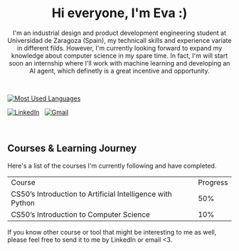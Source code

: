 <div align="center">

# Hi everyone, I'm Eva :)

<p>I'm an industrial design and product development engineering student at Universidad de Zaragoza (Spain), my technicall skills and experience variate in different filds. However, I'm currently looking forward to expand my knowledge about computer science in my spare time. In fact, I'm will start soon an internship where I'll work with machine learning and developing an AI agent, which definetly is a great incentive and opportunity.</p>

</div>

&nbsp;
<div>
  <a target="_blank" rel="noopener noreferrer nofollow" href="https://camo.githubusercontent.com/5420a1328bb027c9aca93a94e9a493067dfcb0df431e3f286a46be1f63f76ab5/68747470733a2f2f6769746875622d726561646d652d73746174732e76657263656c2e6170702f6170692f746f702d6c616e67732f3f757365726e616d653d6a646732383936266c61796f75743d636f6d70616374267468656d653d6461726b"><img height="175" alt="Most Used Languages" src="https://camo.githubusercontent.com/5420a1328bb027c9aca93a94e9a493067dfcb0df431e3f286a46be1f63f76ab5/68747470733a2f2f6769746875622d726561646d652d73746174732e76657263656c2e6170702f6170692f746f702d6c616e67732f3f757365726e616d653d6a646732383936266c61796f75743d636f6d70616374267468656d653d6461726b" data-canonical-src="https://github-readme-stats.vercel.app/api/top-langs/?username=emoliga&amp;layout=compact&amp;theme=dark" style="max-width: 100%; height: auto; max-height: 175px;"></a>
  
  <p dir="auto">
    <a href="https://www.linkedin.com/in/eva-mg" rel="nofollow"><img src="https://camo.githubusercontent.com/bd4111e83b2f1cc0d8bd771280353e4eb7e0e6408de2eb749aee4a740343cd7c/68747470733a2f2f736b696c6c69636f6e732e6465762f69636f6e733f693d6c696e6b6564696e" alt="LinkedIn" data-canonical-src="https://skillicons.dev/icons?i=linkedin" style="max-width: 100%;"></a>
    &nbsp;
    <a href="mailto:molinereva00@gmail.com?subject=Hello%20Jasper,%20From%20Github"><img src="https://camo.githubusercontent.com/d214a87558bbcd4e84b79156ad3f6d92e84863431cb968221dba4496f219901d/68747470733a2f2f736b696c6c69636f6e732e6465762f69636f6e733f693d676d61696c" alt="Gmail" data-canonical-src="https://skillicons.dev/icons?i=gmail" style="max-width: 100%;"></a>
  </p>

</div>

&nbsp;


## Courses & Learning Journey

Here's a list of the courses I'm currently following and have completed. 

<table>
  <tr>
    <td>Course</td>
    <td>Progress</td>
  </tr>
  <tr>
    <td>CS50’s Introduction to Artificial Intelligence with Python</td>
    <td>50%</td>
  </tr>
  <tr>
    <td>CS50’s Introduction to Computer Science</td>
    <td>10%</td>
  </tr>
</table>

If you know other course or tool that might be interesting to me as well, please feel free to send it to me by LinkedIn or email <3.
</a>
&nbsp;
